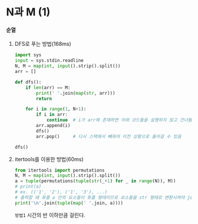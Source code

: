 # N과 M (1)

#### 순열

1. DFS로 푸는 방법(168ms)

   ```python
   import sys
   input = sys.stdin.readline
   N, M = map(int, input().strip().split())
   arr = []
   
   def dfs():
       if len(arr) == M:
           print(' '.join(map(str, arr)))
           return
   
       for i in range(1, N+1):
           if i in arr:
               continue  # i가 arr에 존재하면 아래 코드들을 실행하지 않고 건너뜀
           arr.append(i)
           dfs()
           arr.pop()     # 다시 스택에서 빼줘야 이전 상황으로 돌아갈 수 있음
   
   dfs()
   ```

   

2. itertools를 이용한 방법(60ms)

   ```python
   from itertools import permutations
   N, M = map(int, input().strip().split())
   a = tuple(permutations(tuple(str(_+1) for _ in range(N)), M))
   # print(a)
   # ex. (('1', '2'), ('1', '3'), ...)
   # 출력할 때 튜플 a 안의 요소들이 튜플 형태이므로 요소들을 str 형태로 변환시켜야 join을 써서 한 줄씩 출력할 수 있음.
   print('\n'.join(tuple(map(' '.join, a))))
   ```

    `방법1` 시간의 반 이하만큼 걸린다.

